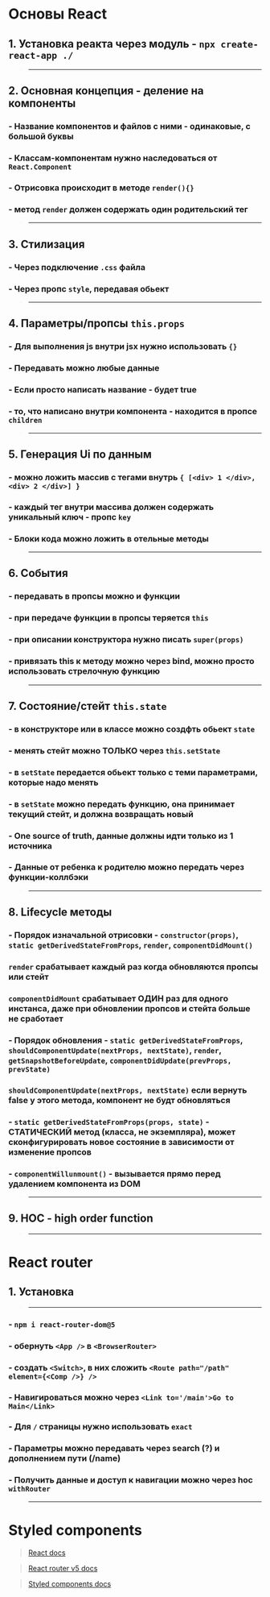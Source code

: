 # **Основы React**

## **1. Установка реакта через модуль - `npx create-react-app ./`**

> -------------------

## **2. Основная концепция - деление на компоненты**

### - Название компонентов и файлов с ними - одинаковые, с большой буквы

### - Классам-компонентам нужно наследоваться от `React.Component`

### - Отрисовка происходит в методе `render(){}`

### - метод `render` должен содержать один родительский тег

> -------------------

## **3. Стилизация**

### - Через подключение `.css` файла

### - Через пропс `style`, передавая обьект

> -------------------

## **4. Параметры/пропсы `this.props`**

### - Для выполнения js внутри jsx нужно использовать `{}`

### - Передавать можно любые данные

### - Если просто написать название - будет true

### - то, что написано внутри компонента - находится в пропсе `children`

> -------------------

## **5. Генерация Ui по данным**

### - можно ложить массив с тегами внутрь `{ [<div> 1 </div>, <div> 2 </div>] }`

### - каждый тег внутри массива должен содержать уникальный ключ - пропс `key`

### - Блоки кода можно ложить в отельные методы

> -------------------

## **6. События**

### - передавать в пропсы можно и функции

### - при передаче функции в пропсы теряется `this`

### - при описании конструктора нужно писать `super(props)`

### - привязать this к методу можно через bind, можно просто использовать стрелочную функцию

> -------------------

## **7. Состояние/стейт `this.state`**

### - в конструкторе или в классе можно создфть обьект `state`

### - менять стейт можно **ТОЛЬКО** через `this.setState`

### - в `setState` передается обьект только с теми параметрами, которые надо менять

### - в `setState` можно передать функцию, она принимает текущий стейт, и должна возвращать новый

### - **One source of truth**, данные должны идти только из 1 источника

### - Данные от ребенка к родителю можно передать через функции-коллбэки

> -------------------

## **8. Lifecycle методы**

### - Порядок изначальной отрисовки - `constructor(props)`, `static getDerivedStateFromProps`, `render`, `componentDidMount()`

### `render` срабатывает каждый раз когда обновляются пропсы или стейт

### `componentDidMount` срабатывает **ОДИН** раз для одного инстанса, даже при обновлении пропсов и стейта больше не сработает

### - Порядок обновления - `static getDerivedStateFromProps`, `shouldComponentUpdate(nextProps, nextState)`, `render`, `getSnapshotBeforeUpdate`, `componentDidUpdate(prevProps, prevState)`

### `shouldComponentUpdate(nextProps, nextState)` если вернуть false у этого метода, компонент не будт обновляться

### - `static getDerivedStateFromProps(props, state)` - **СТАТИЧЕСКИЙ** метод (класса, не экземпляра), может сконфигурировать новое состояние в зависимости от изменение пропсов

### - `componentWillunmount()` - вызывается прямо перед удалением компонента из DOM

> -------------------

## **9. HOC - high order function**

> -------------------

# **React router**

## **1. Установка**

> -------------------

### - `npm i react-router-dom@5`

### - обернуть `<App />` в `<BrowserRouter>`

### - создать `<Switch>`, в них сложить `<Route path="/path" element={<Comp />} />`

### - Навигироваться можно через `<Link to='/main'>Go to Main</Link>`

### - Для `/` страницы нужно использовать `exact`

### - Параметры можно передавать через search (?) и дополнением пути (/name)

### - Получить данные и доступ к навигации можно через hoc `withRouter`

> -------------------

# **Styled components**


> [React docs](https://ru.reactjs.org/docs/getting-started.html)

> [React router v5 docs](https://v5.reactrouter.com/web/guides/quick-start)

> [Styled components docs](https://styled-components.com/docs/basics#getting-started)
